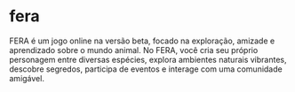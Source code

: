 # fera
FERA é um jogo online na versão beta, focado na exploração, amizade e aprendizado sobre o mundo animal. No FERA, você cria seu próprio personagem entre diversas espécies, explora ambientes naturais vibrantes, descobre segredos, participa de eventos e interage com uma comunidade amigável. 
